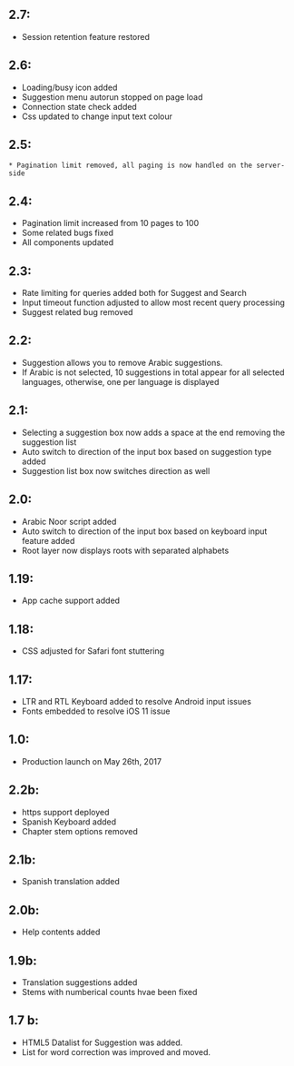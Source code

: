## 2.7:
  * Session retention feature restored

## 2.6:
  * Loading/busy icon added
  * Suggestion menu autorun stopped on page load
  * Connection state check added
  * Css updated to change input text colour

## 2.5:
    * Pagination limit removed, all paging is now handled on the server-side

## 2.4:
  * Pagination limit increased from 10 pages to 100
  * Some related bugs fixed
  * All components updated

## 2.3:
  * Rate limiting for queries added both for Suggest and Search
  * Input timeout function adjusted to allow most recent query processing
  * Suggest related bug removed

## 2.2:
  * Suggestion allows you to remove Arabic suggestions.
  * If Arabic is not selected, 10 suggestions in total appear for all selected languages, otherwise, one per language is displayed

## 2.1:
  * Selecting a suggestion box now adds a space at the end removing the suggestion list
  * Auto switch to direction of the input box based on suggestion type added
  * Suggestion list box now switches direction as well

## 2.0:
  * Arabic Noor script added
  * Auto switch to direction of the input box based on keyboard input feature added
  * Root layer now displays roots with separated alphabets

## 1.19:
  * App cache support added

## 1.18:
  * CSS adjusted for Safari font stuttering

## 1.17:
  * LTR and RTL Keyboard added to resolve Android input issues
  * Fonts embedded to resolve iOS 11 issue

## 1.0:
  * Production launch on May 26th, 2017

## 2.2b:
  * https support deployed
  * Spanish Keyboard added
  * Chapter stem options removed

## 2.1b:
  * Spanish translation added

## 2.0b:
  *   Help contents added

## 1.9b:
  * Translation suggestions added
  * Stems with numberical counts hvae been fixed

## 1.7 b:
  * HTML5 Datalist for Suggestion was added.
  * List for word correction was improved and moved.
